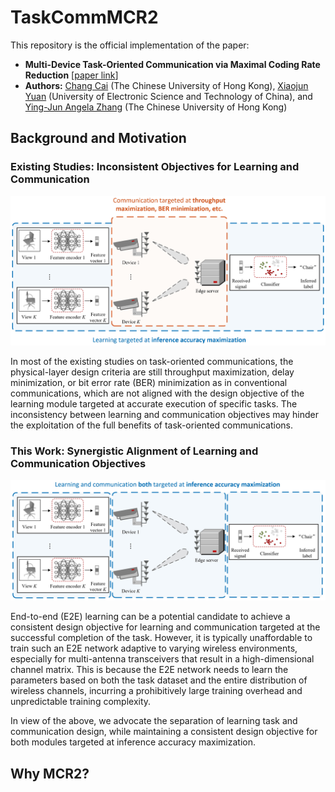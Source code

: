 # TaskCommMCR2
This repository is the official implementation of the paper:

- **Multi-Device Task-Oriented Communication via Maximal Coding Rate Reduction** [[paper link](https://arxiv.org/abs/2309.02888)]
- **Authors:** [Chang Cai](https://chang-cai.github.io/) (The Chinese University of Hong Kong), [Xiaojun Yuan](https://scholar.google.com/citations?user=o6W_m00AAAAJ&hl=en) (University of Electronic Science and Technology of China), and [Ying-Jun Angela Zhang](https://staff.ie.cuhk.edu.hk/~yjzhang/) (The Chinese University of Hong Kong)

## Background and Motivation

### Existing Studies: Inconsistent Objectives for Learning and Communication

<p align="center">
    <img src="inconsistent_system_model.png" width="700"\>
</p>
<p align="center">

In most of the existing studies on task-oriented communications, the physical-layer design criteria are still throughput maximization, delay minimization, or bit error rate (BER) minimization as in conventional communications, which are not aligned with the design objective of the learning module targeted at accurate execution of specific tasks.
The inconsistency between learning and communication objectives may hinder the exploitation of the full benefits of task-oriented communications.

### This Work: Synergistic Alignment of Learning and Communication Objectives

<p align="center">
    <img src="consistent_system_model.png" width="700"\>
</p>
<p align="center">

End-to-end (E2E) learning can be a potential candidate to achieve a consistent design objective for learning and communication targeted at the successful completion of the task.
However, it is typically unaffordable to train such an E2E network adaptive to varying wireless environments, especially for multi-antenna transceivers that result in a high-dimensional channel matrix.
This is because the E2E network needs to learn the parameters based on both the task dataset and the entire distribution of wireless channels, incurring a prohibitively large training overhead and unpredictable training complexity.

In view of the above, we advocate the separation of learning task and communication design, while maintaining a consistent design objective for both modules targeted at inference accuracy maximization.

## Why MCR2?
